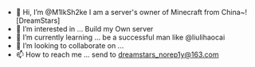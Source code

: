 - 👋 Hi, I’m @M1lkSh2ke I am a server's owner of Minecraft from China~![DreamStars] 
- 👀 I’m interested in ... Build my Own server
- 🌱 I’m currently learning ... be a successful man like @liulihaocai
- 💞️ I’m looking to collaborate on ...
- 📫 How to reach me ... send to dreamstars_norep1y@163.com

<!---
Funt1ngSh3ll/Funt1ngSh3ll is a ✨ special ✨ repository because its `README.md` (this file) appears on your GitHub profile.
You can click the Preview link to take a look at your changes.
--->
